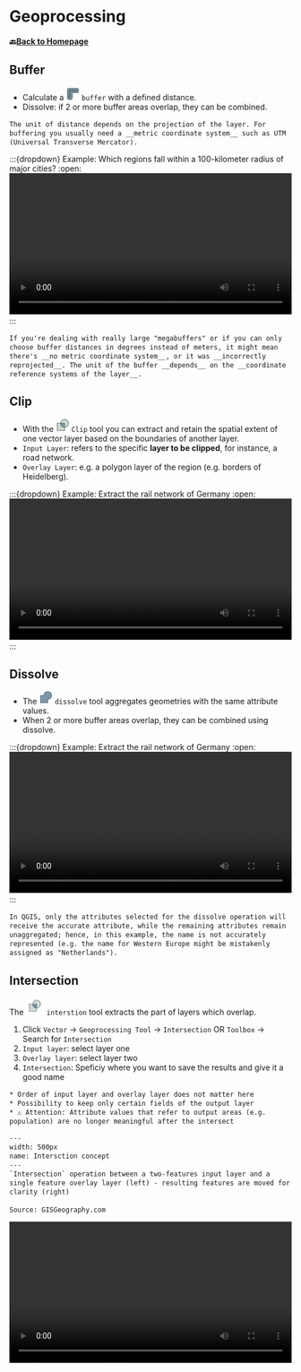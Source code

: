 # Geoprocessing


__🔙[Back to Homepage](/content/intro.md)__


## Buffer
- Calculate a ![](/fig/mAlgorithmBuffer.png) `buffer` with a defined distance.
- Dissolve: if 2 or more buffer areas overlap, they can be combined.

```{Attention}
The unit of distance depends on the projection of the layer. For buffering you usually need a __metric coordinate system__ such as UTM (Universal Transverse Mercator).
```

:::{dropdown} Example: Which regions fall within a 100-kilometer radius of major cities?
:open:
<video width="100%" controls src="https://github.com/GIScience/gis-training-resource-center/raw/main/fig/en_qgis_buffer_wiki.mp4"></video>
:::

```{Hint}
If you're dealing with really large "megabuffers" or if you can only choose buffer distances in degrees instead of meters, it might mean there's __no metric coordinate system__, or it was __incorrectly reprojected__. The unit of the buffer __depends__ on the __coordinate reference systems of the layer__.
```

## Clip
- With the ![](/fig/mAlgorithmClip.png) `Clip` tool you can extract and retain the spatial extent of one vector layer based on the boundaries of another layer. 
- `Input Layer`: refers to the specific __layer to be clipped__, for instance, a road network.
- `Overlay Layer`: e.g. a polygon layer of the region (e.g. borders of Heidelberg).

:::{dropdown} Example: Extract the rail network of Germany
:open:
<video width="100%" controls src="https://github.com/GIScience/gis-training-resource-center/raw/main/fig/en_qgis_clip_wiki.mp4"></video>
:::

## Dissolve
- The ![](/fig/mAlgorithmDissolve.png) `dissolve` tool aggregates geometries with the same attribute values.
- When 2 or more buffer areas overlap, they can be combined using dissolve.

:::{dropdown} Example: Extract the rail network of Germany
:open:
<video width="100%" controls src="https://github.com/GIScience/gis-training-resource-center/raw/main/fig/en_qgis_dissolve_wiki.mp4"></video>
:::

```{Attention}
In QGIS, only the attributes selected for the dissolve operation will receive the accurate attribute, while the remaining attributes remain unaggregated; hence, in this example, the name is not accurately represented (e.g. the name for Western Europe might be mistakenly assigned as "Netherlands").
```

## Intersection

The ![](/fig/intersection_icon.png) `interstion` tool extracts the part of layers which overlap.

1. Click `Vector` -> `Geoprocessing Tool` -> `Intersection` OR `Toolbox` -> Search for `Intersection`
2. `Input layer`: select layer one 
3. `Overlay layer`: select layer two
4. `Intersection`: Speficiy where you want to save the results and give it a good name 

```{Note}
* Order of input layer and overlay layer does not matter here
* Possibility to keep only certain fields of the output layer
* ⚠️ Attention: Attribute values that refer to output areas (e.g. population) are no longer meaningful after the intersect

```

```{figure} /fig/Intersect_concept_2.png
---
width: 500px
name: Intersction concept
---
`Intersection` operation between a two-features input layer and a single feature overlay layer (left) - resulting features are moved for clarity (right)

Source: GISGeography.com
```

<video width="100%" controls src="https://github.com/GIScience/gis-training-resource-center/raw/main/fig/qgis_intersect.mp4"></video>



